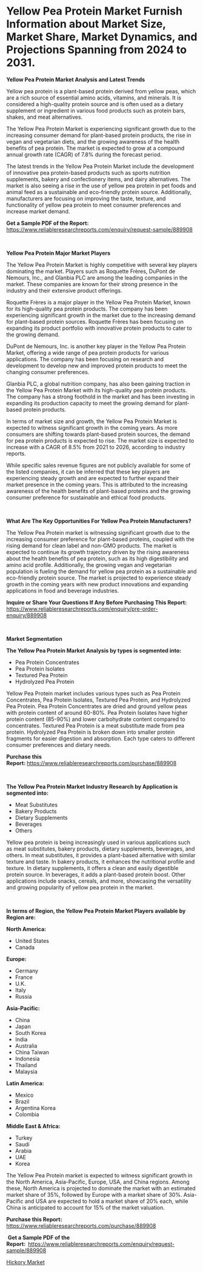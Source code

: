 <p><h1>Yellow Pea Protein Market Furnish Information about Market Size, Market Share, Market Dynamics, and Projections Spanning from 2024 to 2031.</h1></p><p><strong>Yellow Pea Protein Market Analysis and Latest Trends</strong></p>
<p><p>Yellow pea protein is a plant-based protein derived from yellow peas, which are a rich source of essential amino acids, vitamins, and minerals. It is considered a high-quality protein source and is often used as a dietary supplement or ingredient in various food products such as protein bars, shakes, and meat alternatives.</p><p>The Yellow Pea Protein Market is experiencing significant growth due to the increasing consumer demand for plant-based protein products, the rise in vegan and vegetarian diets, and the growing awareness of the health benefits of pea protein. The market is expected to grow at a compound annual growth rate (CAGR) of 7.8% during the forecast period.</p><p>The latest trends in the Yellow Pea Protein Market include the development of innovative pea protein-based products such as sports nutrition supplements, bakery and confectionery items, and dairy alternatives. The market is also seeing a rise in the use of yellow pea protein in pet foods and animal feed as a sustainable and eco-friendly protein source. Additionally, manufacturers are focusing on improving the taste, texture, and functionality of yellow pea protein to meet consumer preferences and increase market demand.</p></p>
<p><strong>Get a Sample PDF of the Report:&nbsp;</strong> <a href="https://www.reliableresearchreports.com/enquiry/request-sample/889908">https://www.reliableresearchreports.com/enquiry/request-sample/889908</a></p>
<p>&nbsp;</p>
<p><strong>Yellow Pea Protein Major Market Players</strong></p>
<p><p>The Yellow Pea Protein Market is highly competitive with several key players dominating the market. Players such as Roquette Frères, DuPont de Nemours, Inc., and Glanbia PLC are among the leading companies in the market. These companies are known for their strong presence in the industry and their extensive product offerings.</p><p>Roquette Frères is a major player in the Yellow Pea Protein Market, known for its high-quality pea protein products. The company has been experiencing significant growth in the market due to the increasing demand for plant-based protein sources. Roquette Frères has been focusing on expanding its product portfolio with innovative protein products to cater to the growing demand.</p><p>DuPont de Nemours, Inc. is another key player in the Yellow Pea Protein Market, offering a wide range of pea protein products for various applications. The company has been focusing on research and development to develop new and improved protein products to meet the changing consumer preferences.</p><p>Glanbia PLC, a global nutrition company, has also been gaining traction in the Yellow Pea Protein Market with its high-quality pea protein products. The company has a strong foothold in the market and has been investing in expanding its production capacity to meet the growing demand for plant-based protein products.</p><p>In terms of market size and growth, the Yellow Pea Protein Market is expected to witness significant growth in the coming years. As more consumers are shifting towards plant-based protein sources, the demand for pea protein products is expected to rise. The market size is expected to increase with a CAGR of 8.5% from 2021 to 2026, according to industry reports.</p><p>While specific sales revenue figures are not publicly available for some of the listed companies, it can be inferred that these key players are experiencing steady growth and are expected to further expand their market presence in the coming years. This is attributed to the increasing awareness of the health benefits of plant-based proteins and the growing consumer preference for sustainable and ethical food products.</p></p>
<p>&nbsp;</p>
<p><strong>What Are The Key Opportunities For Yellow Pea Protein Manufacturers?</strong></p>
<p><p>The Yellow Pea Protein market is witnessing significant growth due to the increasing consumer preference for plant-based proteins, coupled with the rising demand for clean label and non-GMO products. The market is expected to continue its growth trajectory driven by the rising awareness about the health benefits of pea protein, such as its high digestibility and amino acid profile. Additionally, the growing vegan and vegetarian population is fueling the demand for yellow pea protein as a sustainable and eco-friendly protein source. The market is projected to experience steady growth in the coming years with new product innovations and expanding applications in food and beverage industries.</p></p>
<p><strong>Inquire or Share Your Questions If Any Before Purchasing This Report:</strong> <a href="https://www.reliableresearchreports.com/enquiry/pre-order-enquiry/889908">https://www.reliableresearchreports.com/enquiry/pre-order-enquiry/889908</a></p>
<p>&nbsp;</p>
<p><strong>Market Segmentation</strong></p>
<p><strong>The Yellow Pea Protein Market Analysis by types is segmented into:</strong></p>
<p><ul><li>Pea Protein Concentrates</li><li>Pea Protein Isolates</li><li>Textured Pea Protein</li><li>Hydrolyzed Pea Protein</li></ul></p>
<p><p>Yellow Pea Protein market includes various types such as Pea Protein Concentrates, Pea Protein Isolates, Textured Pea Protein, and Hydrolyzed Pea Protein. Pea Protein Concentrates are dried and ground yellow peas with protein content of around 60-80%. Pea Protein Isolates have higher protein content (85-90%) and lower carbohydrate content compared to concentrates. Textured Pea Protein is a meat substitute made from pea protein. Hydrolyzed Pea Protein is broken down into smaller protein fragments for easier digestion and absorption. Each type caters to different consumer preferences and dietary needs.</p></p>
<p><strong>Purchase this Report:&nbsp;</strong><a href="https://www.reliableresearchreports.com/purchase/889908">https://www.reliableresearchreports.com/purchase/889908</a></p>
<p>&nbsp;</p>
<p><strong>The Yellow Pea Protein Market Industry Research by Application is segmented into:</strong></p>
<p><ul><li>Meat Substitutes</li><li>Bakery Products</li><li>Dietary Supplements</li><li>Beverages</li><li>Others</li></ul></p>
<p><p>Yellow pea protein is being increasingly used in various applications such as meat substitutes, bakery products, dietary supplements, beverages, and others. In meat substitutes, it provides a plant-based alternative with similar texture and taste. In bakery products, it enhances the nutritional profile and texture. In dietary supplements, it offers a clean and easily digestible protein source. In beverages, it adds a plant-based protein boost. Other applications include snacks, cereals, and more, showcasing the versatility and growing popularity of yellow pea protein in the market.</p></p>
<p>&nbsp;</p>
<p><strong>In terms of Region, the Yellow Pea Protein Market Players available by Region are:</strong></p>
<p>
    <p> <strong> North America: </strong>
        <ul>
            <li>United States</li>
            <li>Canada</li>
        </ul>
        </p> 
    <p> <strong> Europe: </strong>
        <ul>
            <li>Germany</li>
            <li>France</li>
            <li>U.K.</li>
            <li>Italy</li>
            <li>Russia</li>
        </ul>
        </p> 
    <p> <strong> Asia-Pacific: </strong>
        <ul>
            <li>China</li>
            <li>Japan</li>
            <li>South Korea</li>
            <li>India</li>
            <li>Australia</li>
            <li>China Taiwan</li>
            <li>Indonesia</li>
            <li>Thailand</li>
            <li>Malaysia</li>
        </ul>
        </p> 
    <p> <strong> Latin America: </strong>
        <ul>
            <li>Mexico</li>
            <li>Brazil</li>
            <li>Argentina Korea</li>
            <li>Colombia</li>
        </ul>
        </p> 
    <p> <strong> Middle East & Africa: </strong>
        <ul>
            <li>Turkey</li>
            <li>Saudi</li>
            <li>Arabia</li>
            <li>UAE</li>
            <li>Korea</li>
        </ul>
    </p>
    </p>
<p><p>The Yellow Pea Protein market is expected to witness significant growth in the North America, Asia-Pacific, Europe, USA, and China regions. Among these, North America is projected to dominate the market with an estimated market share of 35%, followed by Europe with a market share of 30%. Asia-Pacific and USA are expected to hold a market share of 20% each, while China is anticipated to account for 15% of the market valuation.</p></p>
<p><strong>Purchase this Report: </strong><a href="https://www.reliableresearchreports.com/purchase/889908">https://www.reliableresearchreports.com/purchase/889908</a></p>
<p>&nbsp;<strong>Get a Sample PDF of the Report:&nbsp;&nbsp;</strong><a href="https://www.reliableresearchreports.com/enquiry/request-sample/889908">https://www.reliableresearchreports.com/enquiry/request-sample/889908</a></p>
<p><strong></strong></p>
<p><p><a href="https://github.com/lbird53714/Market-Research-Report-List-4/blob/main/hickory-market.md">Hickory Market</a></p></p>